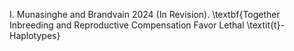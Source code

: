 I. Munasinghe and Brandvain 2024 (In Revision). \textbf{Together Inbreeding and Reproductive Compensation Favor Lethal \textit{t}-Haplotypes}
